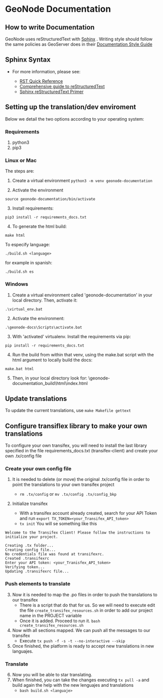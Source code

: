 # GeoNode Documentation

## How to write Documentation

GeoNode uses reStructuredText with [Sphinx](http://www.sphinx-doc.org) .
Writing style should follow the same policies as GeoServer does in their
[Documentation Style
Guide](http://docs.geoserver.org/latest/en/docguide/style.html)

## Sphinx Syntax

  - For more information, please see:
    
      - [RST Quick
        Reference](http://docutils.sourceforge.net/docs/user/rst/quickref.html#section-structure)
      - [Comprehensive guide to
        reStructuredText](http://docutils.sourceforge.net/docs/ref/rst/restructuredtext.html)
      - [Sphinx reStructuredText
        Primer](http://www.sphinx-doc.org/rest.html)

## Setting up the translation/dev enviroment

Below we detail the two options according to your operating system:

### Requirements
1. python3 
2. pip3


### Linux or Mac

The steps are: 

1. Create a virtual environment `python3 -m venv geonode-documentation`

2. Activate the environment

```
source geonode-documentation/bin/activate
```

3. Install requirements: 

```
pip3 install -r requirements_docs.txt
```

4. To generate the html build: 

```
make html
```

To especify language:
```
./build.sh <language> 
```

for example in spanish: 
```
./build.sh es
```



### Windows

1. Create a virtual environment called 'geonode-documentation' in your local directory. Then, activate it:
 
 ```
 .\virtual_env.bat
 ```   

2. Activate the environment:

```
.\geonode-docs\Scripts\activate.bat
```  

3. With 'activated' virtualenv. Install the requirements via pip: 

```
pip install -r requirements_docs.txt
```

4. Run the build from within that venv, using the make.bat script with the html argument to locally build the docs: 

```
make.bat html
```

5. Then, in your local directory look for: \geonode-documentation\_build\html\index.html 



## Update translations
To update the current translations, use `make Makefile gettext`

## Configure transiflex library to make your own translations
To configure your own transifex, you will need to install the last library specified in the file requirements_docs.txt (transifex-client) and create your own .tx/config file 

### Create your own config file

1. It is needed to delete (or move) the original .tx/config file in order to point the translations to your own transifex project
   - `rm .tx/config` or `mv .tx/config .tx/config_bkp`

2. Initialize transifex
   - With a transifex account already created, search for your API Token and run `export TX_TOKEN=<your_Transifex_API_token>`
   - `tx init`
You will se something like this
```
Welcome to the Transifex Client! Please follow the instructions to
initialize your project.

Creating .tx folder...
Creating config file...
No credentials file was found at transifexrc. 
Created .transifexrc
Enter your API token: <your_Tranisfex_API_token>
Verifying token...
Updating .transifexrc file...
```
### Push elements to translate

3. Now it is needed to map the .po files in order to push the translations to our transifex
   - There is a script that do that for us. So we will need to execute edit the file `create_transifex_resources.sh` in order to add our project name in the PROJECT variable
   - Once it is added. Proceed to run it. `bash create_transifex_resources.sh`
4. Now with all sections mapped. We can push all the messages to our transifex
   - Execute `tx push -f -s -t --no-interactive --skip`
5. Once finished, the platform is ready to accept new translations in new languajes.

###  Translate
6. Now you will be able to star translating.
7. When finished, you can take the changes executing `tx pull -a` and build again the help with the new lenguajes and translations
   - `bash build.sh <languaje>`